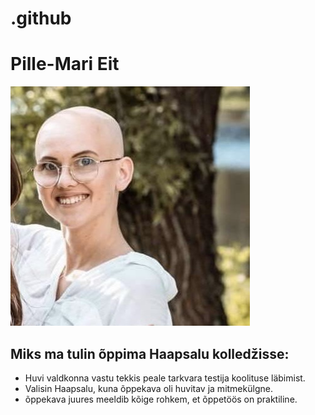 # .github
# Pille-Mari Eit
![picture of pille](pme.jpg)
## Miks ma tulin õppima Haapsalu kolledžisse:  
- Huvi valdkonna vastu tekkis peale tarkvara testija koolituse läbimist.
- Valisin Haapsalu, kuna õppekava oli huvitav ja mitmekülgne.
- õppekava juures meeldib kõige rohkem, et õppetöös on praktiline.
